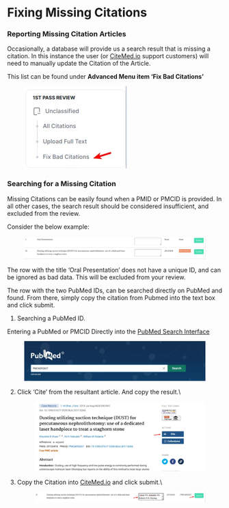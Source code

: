 # Fixing Missing Citations

### Reporting Missing Citation Articles

Occasionally, a database will provide us a search result that is missing a citation. In this instance the user (or [CiteMed.io](http://citemed.io) support customers) will need to manually update the Citation of the Article.

This list can be found under **Advanced Menu item ‘Fix Bad Citations’**

<figure><img src="../.gitbook/assets/image (7).png" alt=""><figcaption></figcaption></figure>

### Searching for a Missing Citation

Missing Citations can be easily found when a PMID or PMCID is provided. In all other cases, the search result should be considered insufficient, and excluded from the review.

Consider the below example:

<figure><img src="../.gitbook/assets/image (8).png" alt=""><figcaption></figcaption></figure>

The row with the title ‘Oral Presentation’ does not have a unique ID, and can be ignored as bad data. This will be excluded from your review.

The row with the two PubMed IDs, can be searched directly on PubMed and found. From there, simply copy the citation from Pubmed into the text box and click submit.

1. Searching a PubMed ID.

Entering a PubMed or PMCID Directly into the [PubMed Search Interface](https://pubmed.ncbi.nlm.nih.gov/)

<figure><img src="../.gitbook/assets/image (9).png" alt=""><figcaption></figcaption></figure>

2.  Click ‘Cite’ from the resultant article. And copy the result.\


    <figure><img src="../.gitbook/assets/image (10).png" alt=""><figcaption></figcaption></figure>


3.  Copy the Citation into [CiteMed.io](http://citemed.io/) and click submit.\


    <figure><img src="../.gitbook/assets/image (11).png" alt=""><figcaption></figcaption></figure>
